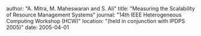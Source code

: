author: "A. Mitra, M. Maheswaran and S. Ali"
title: "Measuring the Scalability of Resource Management Systems"
journal: "14th IEEE Heterogeneous Computing Workshop (HCW)"
location: "(held in conjunction with IPDPS 2005)"
date: 2005-04-01